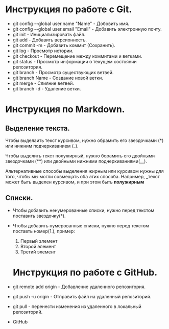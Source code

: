 # Инструкция по работе с Git.

* git config --global user.name "Name" - Добовить имя.
* git config --global user.email "Email" - Добавить электронную почту.
* git init - Инициализировать файл.
* git add - Добавить версионность.
* git commit -m - Добавить коммит (Сохранить).
* git log - Просмотр истории.
* git checkout - Перемещение между коммитами и ветками.
* git status - Просмотр информации о текущем состоянии репозитория.
* git branch - Просмотр существующих ветвей.
* git branch Name - Создание новой ветки.
* git merge - Слияние ветвей.
* git branch -d - Удаление ветки.

# Инструкция по Markdown.

## Выделение текста.
Чтобы выделаить текст курсивом, нужно обрамить его звездочками (*) или нижним подчеркиванием (_).

Чтобы выделить текст полужирный, нужно борамить его двойными звездочками (**) или двойными нижними подчеркиваниями(__).

Альтернативные способы выделения жирным или курсивом нужны для того, чтобы мы могли совмещать оба этих способа. Например, _текст может быть выделен курсивом, и при этом быть **полужирным**

## Списки.

* Чтобы добавить ненумерованные списки, нужно перед текстом поставить звездочку(*).
* Чтобы добавить нумерованные списки, нужно перед текстом поставть номер(1.), пример:
   1. Первый элемент
   2. Второй элемент
   3. Третий элемент

   # Инструкция по работе с GitHub.

* git remote add origin - Добавление удаленного репозитория.
* git push -u origin - Отправить файл на удаленный репозиторий.
* git pull - перенести изменения из удаленного в локальный репозиторий.
* GitHub

